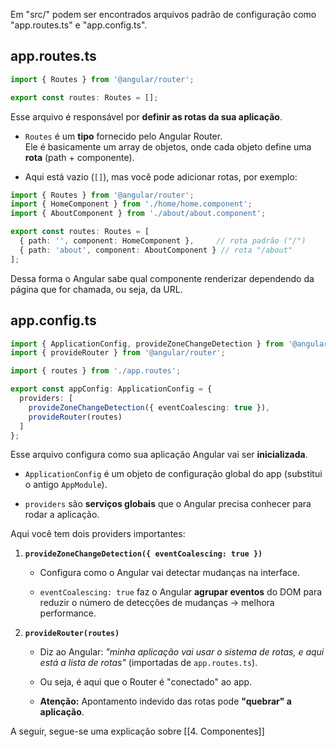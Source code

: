 Em "src/" podem ser encontrados arquivos padrão de configuração como "app.routes.ts" e "app.config.ts".

## app.routes.ts

```ts
import { Routes } from '@angular/router';

export const routes: Routes = [];
```

Esse arquivo é responsável por **definir as rotas da sua aplicação**.

- `Routes` é um **tipo** fornecido pelo Angular Router.  
    Ele é basicamente um array de objetos, onde cada objeto define uma **rota** (path + componente).
    
- Aqui está vazio (`[]`), mas você pode adicionar rotas, por exemplo:

```ts
import { Routes } from '@angular/router';
import { HomeComponent } from './home/home.component';
import { AboutComponent } from './about/about.component';

export const routes: Routes = [
  { path: '', component: HomeComponent },     // rota padrão ("/")
  { path: 'about', component: AboutComponent } // rota "/about"
];
```

Dessa forma o Angular sabe qual componente renderizar dependendo da página que for chamada, ou seja, da URL.

## app.config.ts

```ts
import { ApplicationConfig, provideZoneChangeDetection } from '@angular/core';
import { provideRouter } from '@angular/router';

import { routes } from './app.routes';

export const appConfig: ApplicationConfig = {
  providers: [
    provideZoneChangeDetection({ eventCoalescing: true }),
    provideRouter(routes)
  ]
};
```

Esse arquivo configura como sua aplicação Angular vai ser **inicializada**.

- `ApplicationConfig` é um objeto de configuração global do app (substitui o antigo `AppModule`).
    
- `providers` são **serviços globais** que o Angular precisa conhecer para rodar a aplicação.
    

Aqui você tem dois providers importantes:

1. **`provideZoneChangeDetection({ eventCoalescing: true })`**
    
    - Configura como o Angular vai detectar mudanças na interface.
        
    - `eventCoalescing: true` faz o Angular **agrupar eventos** do DOM para reduzir o número de detecções de mudanças → melhora performance.
        
2. **`provideRouter(routes)`**
    
    - Diz ao Angular: _"minha aplicação vai usar o sistema de rotas, e aqui está a lista de rotas"_ (importadas de `app.routes.ts`).
        
    - Ou seja, é aqui que o Router é "conectado" ao app.
    - **Atenção:** Apontamento indevido das rotas pode **"quebrar" a aplicação**.

A seguir, segue-se uma explicação sobre [[4. Componentes]]

